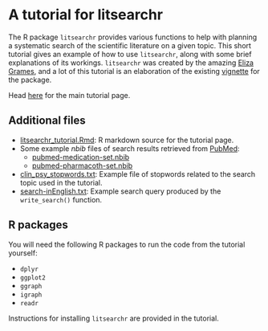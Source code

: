 # A tutorial for litsearchr

The R package `litsearchr` provides various functions to help with planning a systematic search of the scientific literature on a given topic. This short tutorial gives an example of how to use `litsearchr`, along with some brief explanations of its workings. `litsearchr` was created by the amazing [Eliza Grames](https://elizagrames.github.io), and a lot of this tutorial is an elaboration of the existing [vignette](https://elizagrames.github.io/litsearchr/litsearchr_vignette_v041.html) for the package.

Head [here](https://luketudge.github.io/litsearchr-tutorial/litsearchr_tutorial.html) for the main tutorial page.

## Additional files

* [litsearchr_tutorial.Rmd](litsearchr_tutorial.Rmd): R markdown source for the tutorial page.
* Some example *nbib* files of search results retrieved from [PubMed](https://pubmed.ncbi.nlm.nih.gov/advanced):
  * [pubmed-medication-set.nbib](pubmed-medication-set.nbib)
  * [pubmed-pharmacoth-set.nbib](pubmed-pharmacoth-set.nbib)
* [clin_psy_stopwords.txt](clin_psy_stopwords.txt): Example file of stopwords related to the search topic used in the tutorial.
* [search-inEnglish.txt](search-inEnglish.txt): Example search query produced by the `write_search()` function.

## R packages

You will need the following R packages to run the code from the tutorial yourself:

* `dplyr`
* `ggplot2`
* `ggraph`
* `igraph`
* `readr`

Instructions for installing `litsearchr` are provided in the tutorial.
